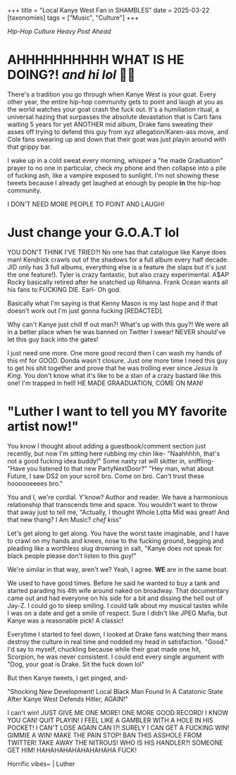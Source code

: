 +++
title = "Local Kanye West Fan in SHAMBLES"
date = 2025-03-22
[taxonomies]
tags = ["Music", "Culture"]
+++

*Hip-Hop Culture Heavy Post Ahead*

# AHHHHHHHHHH WHAT IS HE DOING?! *and hi lol* 👋🏿

There's a tradition you go through when Kanye West is your goat. Every other year, the entire hip-hop community gets to point and laugh at you as the world watches your goat crash the fuck out. It's a humiliation ritual, a universal hazing that surpasses the absolute devastation that is Carti fans waiting 5 years for yet ANOTHER mid album, Drake fans sweating their asses off trying to defend this guy from xyz allegation/Karen-ass move, and Cole fans swearing up and down that their goat was just playin around with that grippy bar.

I wake up in a cold sweat every morning, whisper a "he made Graduation" prayer to no one in particular, check my phone and then collapse into a pile of fucking ash, like a vampire exposed to sunlight. I'm not showing these tweets because I already get laughed at enough by people **in** the hip-hop community.

I DON'T NEED MORE PEOPLE TO POINT AND LAUGH!

# Just change your G.O.A.T lol

YOU DON'T THINK I'VE TRIED?! No one has that catalogue like Kanye does man! Kendrick crawls out of the shadows for a full album every half decade. JID only has 3 full albums, everything else is a feature (he slaps but it's just the one feature!). Tyler is crazy fantastic, but also crazy experimental. A$AP Rocky basically retired after he snatched up Rihanna. Frank Ocean wants all his fans to FUCKING DIE. Earl- Oh god.

Basically what I'm saying is that Kenny Mason is my last hope and if that doesn't work out I'm just gonna fucking [REDACTED].

Why can't Kanye just chill tf out man?! What's up with this guy?! We were all in a better place when he was banned on Twitter I swear! NEVER should've let this guy back into the gates!

I just need one more. One more good record then I can wash my hands of this mf for GOOD. Donda wasn't closure. Just one more time I need this guy to get his shit together and prove that he was trolling ever since *Jesus Is King*. You don't know what it's like to be a stan of a crazy bastard like this one! I'm trapped in hell! HE MADE GRAADUATION, COME ON MAN!

# "Luther I want to tell you MY favorite artist now!"

You know I thought about adding a guestbook/comment section just recently, but now I'm sitting here rubbing my chin like- "Naahhhhh, that's not a good fucking idea buddy!" Some nasty rat will skitter in, sniffling-"Have you listened to that new PartyNextDoor?" "Hey man, what about Future, I saw DS2 on your scroll bro. Come on bro. Can't trust these hoooooeeees bro."

You and I, we're cordial. Y'know? Author and reader. We have a harmonious relationship that transcends time and space. You wouldn't want to throw that away just to tell me, "Actually, I thought Whole Lotta Mid was great! And that new thang? I Am Music? *chef kiss*"

Let's get along to get along. You have the worst taste imaginable, and I have to crawl on my hands and knees, nose to the fucking ground, begging and pleading like a worthless slug drowning in salt, "Kanye does not speak for black people please don't listen to this guy!"

We're similar in that way, aren't we? Yeah, I agree. **WE** are in the same boat.

We used to have good times. Before he said he wanted to buy a tank and started parading his 4th wife around naked on broadway. That documentary came out and had everyone on his side for a bit and dissing the hell out of Jay-Z. I could go to sleep smiling. I could talk about my musical tastes while I was on a date and get a smile of respect. Sure I didn't like JPEG Mafia, but Kanye was a reasonable pick! A classic!

Everytime I started to feel down, I looked at Drake fans watching their mans destroy the culture in real time and nodded my head in satisfaction. "Good." I'd say to myself, chuckling because while their goat made one hit, Scorpion, he was never consistent. I could end every single argument with "Dog, your goat is Drake. Sit the fuck down lol"

But then Kanye tweets, I get pinged, and-

"Shocking New Development! Local Black Man Found In A Catatonic State After Kanye West Defends Hitler, AGAIN!"

I can't win! JUST GIVE ME ONE MORE! ONE MORE GOOD RECORD! I KNOW YOU CAN! QUIT PLAYIN! I FEEL LIKE A GAMBLER WITH A HOLE IN HIS POCKET! I CAN'T LOSE AGAIN CAN I?! SURELY I CAN GET A FUCKING WIN! GIMMIE A WIN! MAKE THE PAIN STOP! BAN THIS ASSHOLE FROM TWITTER! TAKE AWAY THE NITROUS! WHO IS HIS HANDLER?! SOMEONE GET HIM! HAHAHAHAHAHAHAHAHA FUCK!

Horrific vibes~ | Luther